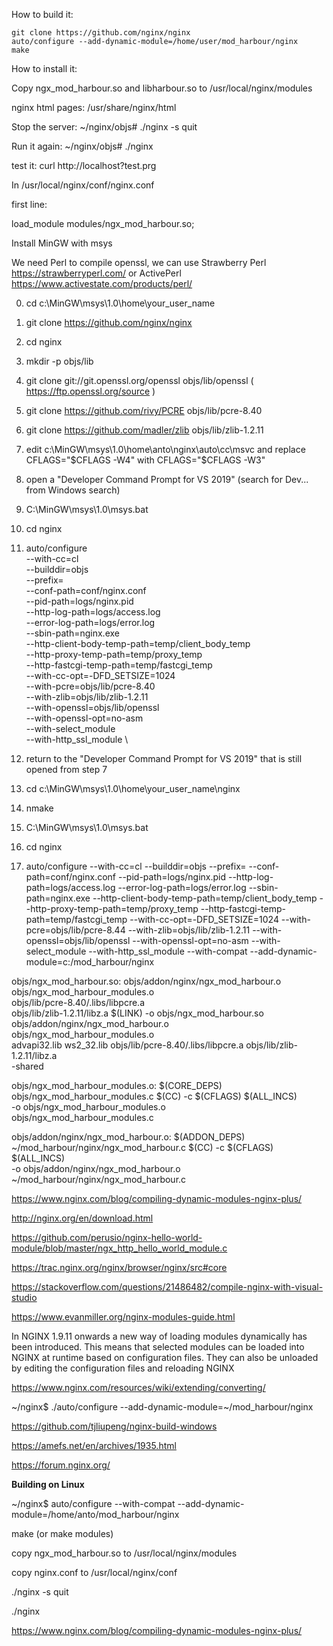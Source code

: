 How to build it:

```
git clone https://github.com/nginx/nginx
auto/configure --add-dynamic-module=/home/user/mod_harbour/nginx
make
```

How to install it:

Copy ngx_mod_harbour.so and libharbour.so to /usr/local/nginx/modules

nginx html pages: /usr/share/nginx/html

Stop the server: ~/nginx/objs# ./nginx -s quit

Run it again: ~/nginx/objs# ./nginx

test it: curl http://localhost?test.prg

In /usr/local/nginx/conf/nginx.conf

first line:

load_module modules/ngx_mod_harbour.so;

Install MinGW with msys

We need Perl to compile openssl, we can use Strawberry Perl https://strawberryperl.com/ or ActivePerl https://www.activestate.com/products/perl/

0. cd c:\MinGW\msys\1.0\home\your_user_name

1. git clone https://github.com/nginx/nginx

2. cd nginx

3. mkdir -p objs/lib

4. git clone git://git.openssl.org/openssl objs/lib/openssl  ( https://ftp.openssl.org/source )

5. git clone https://github.com/rivy/PCRE objs/lib/pcre-8.40

6. git clone https://github.com/madler/zlib objs/lib/zlib-1.2.11

7. edit c:\MinGW\msys\1.0\home\anto\nginx\auto\cc\msvc and replace CFLAGS="$CFLAGS -W4" with CFLAGS="$CFLAGS -W3"

8. open a "Developer Command Prompt for VS 2019" (search for Dev... from Windows search)

9. C:\MinGW\msys\1.0\msys.bat

10. cd nginx

11. auto/configure \
--with-cc=cl \
--builddir=objs \
--prefix= \
--conf-path=conf/nginx.conf \
--pid-path=logs/nginx.pid \
--http-log-path=logs/access.log \
--error-log-path=logs/error.log \
--sbin-path=nginx.exe \
--http-client-body-temp-path=temp/client_body_temp \
--http-proxy-temp-path=temp/proxy_temp \
--http-fastcgi-temp-path=temp/fastcgi_temp \
--with-cc-opt=-DFD_SETSIZE=1024 \
--with-pcre=objs/lib/pcre-8.40 \
--with-zlib=objs/lib/zlib-1.2.11 \
--with-openssl=objs/lib/openssl \
--with-openssl-opt=no-asm \
--with-select_module  \
--with-http_ssl_module \

12. return to the "Developer Command Prompt for VS 2019" that is still opened from step 7

13. cd c:\MinGW\msys\1.0\home\your_user_name\nginx

14. nmake

15. C:\MinGW\msys\1.0\msys.bat

16. cd nginx

17. auto/configure
--with-cc=cl
--builddir=objs
--prefix=
--conf-path=conf/nginx.conf
--pid-path=logs/nginx.pid
--http-log-path=logs/access.log
--error-log-path=logs/error.log
--sbin-path=nginx.exe
--http-client-body-temp-path=temp/client_body_temp
--http-proxy-temp-path=temp/proxy_temp
--http-fastcgi-temp-path=temp/fastcgi_temp
--with-cc-opt=-DFD_SETSIZE=1024
--with-pcre=objs/lib/pcre-8.44
--with-zlib=objs/lib/zlib-1.2.11
--with-openssl=objs/lib/openssl
--with-openssl-opt=no-asm
--with-select_module
--with-http_ssl_module 
--with-compat --add-dynamic-module=c:/mod_harbour/nginx

objs/ngx_mod_harbour.so:	objs/addon/nginx/ngx_mod_harbour.o \
	objs/ngx_mod_harbour_modules.o \
	objs/lib/pcre-8.40/.libs/libpcre.a \
	objs/lib/zlib-1.2.11/libz.a
	$(LINK) -o objs/ngx_mod_harbour.so \
	objs/addon/nginx/ngx_mod_harbour.o \
	objs/ngx_mod_harbour_modules.o \
	advapi32.lib ws2_32.lib objs/lib/pcre-8.40/.libs/libpcre.a objs/lib/zlib-1.2.11/libz.a \
	-shared


objs/ngx_mod_harbour_modules.o:	$(CORE_DEPS) \
	objs/ngx_mod_harbour_modules.c
	$(CC) -c  $(CFLAGS) $(ALL_INCS) \
		-o objs/ngx_mod_harbour_modules.o \
		objs/ngx_mod_harbour_modules.c


objs/addon/nginx/ngx_mod_harbour.o:	$(ADDON_DEPS) \
	~/mod_harbour/nginx/ngx_mod_harbour.c
	$(CC) -c  $(CFLAGS) $(ALL_INCS) \
		-o objs/addon/nginx/ngx_mod_harbour.o \
		~/mod_harbour/nginx/ngx_mod_harbour.c

https://www.nginx.com/blog/compiling-dynamic-modules-nginx-plus/

http://nginx.org/en/download.html

https://github.com/perusio/nginx-hello-world-module/blob/master/ngx_http_hello_world_module.c

https://trac.nginx.org/nginx/browser/nginx/src#core

https://stackoverflow.com/questions/21486482/compile-nginx-with-visual-studio

https://www.evanmiller.org/nginx-modules-guide.html

In NGINX 1.9.11 onwards a new way of loading modules dynamically has been introduced. This means that selected modules can be loaded into NGINX at runtime based on configuration files. They can also be unloaded by editing the configuration files and reloading NGINX

https://www.nginx.com/resources/wiki/extending/converting/

~/nginx$ ./auto/configure --add-dynamic-module=~/mod_harbour/nginx

https://github.com/tjliupeng/nginx-build-windows

https://amefs.net/en/archives/1935.html

https://forum.nginx.org/

**Building on Linux**

~/nginx$ auto/configure --with-compat --add-dynamic-module=/home/anto/mod_harbour/nginx

make (or make modules)

copy ngx_mod_harbour.so to /usr/local/nginx/modules

copy nginx.conf to /usr/local/nginx/conf

./nginx -s quit 

./nginx

https://www.nginx.com/blog/compiling-dynamic-modules-nginx-plus/
